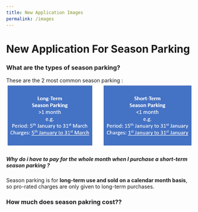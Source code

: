 ```yaml
---
title: New Application Images
permalink: /images
---
```

# New Application For Season Parking
### What are the types of season parking?
These are the  2 most common  season parking
:![](/images/Seaso.PNG)
##### Why do i have to pay for the whole month when I purchase a short-term season parking ?
Season parking is for **long-term use and sold on a calendar month basis**,  so pro-rated charges are only given to long-term purchases.
### How much does season pakring cost??
